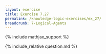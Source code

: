 ```yaml
---
layout: exercise
title: Exercise 7.27
permalink: /knowledge-logic-exercises/ex_27/
breadcrumb: 7-Logical-Agents
---
```


{% include mathjax_support %}

<div><i class="arrow-up loader" data-chapter="knowledge-logic-exercises" data-exercise="ex_27" data-rating="0"></i></div>
{% include_relative question.md %}
